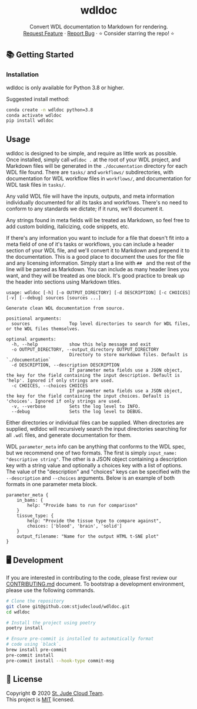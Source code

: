 <p align="center">
  <h1 align="center">
  wdldoc
  </h1>

  <p align="center">
    Convert WDL documentation to Markdown for rendering.
    <br />
    <a href="https://github.com/stjudecloud/wdldoc/issues">Request Feature</a>
    ·
    <a href="https://github.com/stjudecloud/wdldoc/issues">Report Bug</a>
    ·
    ⭐ Consider starring the repo! ⭐
    <br />
  </p>
</p>

## 📚 Getting Started

### Installation

wdldoc is only available for Python 3.8 or higher.

Suggested install method:

```bash
conda create -n wdldoc python=3.8
conda activate wdldoc
pip install wdldoc
```

## Usage

wdldoc is designed to be simple, and require as little work as possible. Once installed, simply call `wdldoc .` at the root of your WDL project, and Markdown files will be generated in the `./documentation` directory for each WDL file found. There are `tasks/` and `workflows/` subdirectories, with documentation for WDL workflow files in `workflows/`, and documentation for WDL task files in `tasks/`.

Any valid WDL file will have the inputs, outputs, and meta information individually documented for all its tasks and workflows. There's no need to conform to any standards we dictate; if it runs, we'll document it.

Any strings found in meta fields will be treated as Markdown, so feel free to add custom bolding, italicizing, code snippets, etc.

If there's any information you want to include for a file that doesn't fit into a meta field of one of it's tasks or workflows, you can include a header section of your WDL file, and we'll convert it to Markdown and prepend it to the documentation. This is a good place to document the uses for the file and any licensing information. Simply start a line with `## ` and the rest of the line will be parsed as Markdown. You can include as many header lines you want, and they will be treated as one block. It's good practice to break up the header into sections using Markdown titles.

```
usage: wdldoc [-h] [-o OUTPUT_DIRECTORY] [-d DESCRIPTION] [-c CHOICES] [-v] [--debug] sources [sources ...]

Generate clean WDL documentation from source.

positional arguments:
  sources               Top level directories to search for WDL files, or the WDL files themselves.

optional arguments:
  -h, --help            show this help message and exit
  -o OUTPUT_DIRECTORY, --output_directory OUTPUT_DIRECTORY
                        Directory to store markdown files. Default is `./documentation`
  -d DESCRIPTION, --description DESCRIPTION
                        If parameter meta fields use a JSON object, the key for the field containing the input description. Default is 'help'. Ignored if only strings are used.
  -c CHOICES, --choices CHOICES
                        If parameter meta fields use a JSON object, the key for the field containing the input choices. Default is 'choices'. Ignored if only strings are used.
  -v, --verbose         Sets the log level to INFO.
  --debug               Sets the log level to DEBUG.
```

Either directories or individual files can be supplied. When directories are supplied,
wdldoc will recursively search the input directories searching for all `.wdl` files, and generate documentation for them.

WDL `parameter_meta` info can be anything that conforms to the WDL spec, but we recommend one of two formats. The first is simply `input_name: "descriptive string"`. The other is a JSON object containing a description key with a string value and optionally a choices key with a list of options. The value of the "description" and "choices" keys can be specified with the `--description` and `--choices` arguments. Below is an example of both formats in one parameter meta block.

```
parameter_meta {
    in_bams: {
        help: "Provide bams to run for comparison"
    }
    tissue_type: {
        help: "Provide the tissue type to compare against",
        choices: ['blood', 'brain', 'solid']
    }
    output_filename: "Name for the output HTML t-SNE plot"
}
```

## 🖥️ Development

If you are interested in contributing to the code, please first review
our [CONTRIBUTING.md][contributing-md] document. To bootstrap a
development environment, please use the following commands.

```bash
# Clone the repository
git clone git@github.com:stjudecloud/wdldoc.git
cd wdldoc

# Install the project using poetry
poetry install

# Ensure pre-commit is installed to automatically format
# code using `black`.
brew install pre-commit
pre-commit install
pre-commit install --hook-type commit-msg
```

## 📝 License

Copyright © 2020 [St. Jude Cloud Team](https://github.com/stjudecloud).<br />
This project is [MIT][license-md] licensed.

[contributing-md]: https://github.com/stjudecloud/wdldoc/blob/master/CONTRIBUTING.md
[license-md]: https://github.com/stjudecloud/wdldoc/blob/master/LICENSE.md
